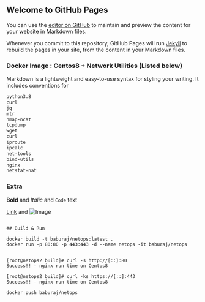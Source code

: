 ## Welcome to GitHub Pages

You can use the [editor on GitHub](https://github.com/baburajk/docker/edit/gh-pages/index.md) to maintain and preview the content for your website in Markdown files.

Whenever you commit to this repository, GitHub Pages will run [Jekyll](https://jekyllrb.com/) to rebuild the pages in your site, from the content in your Markdown files.

### Docker Image : Centos8 + Network Utilities (Listed below)



Markdown is a lightweight and easy-to-use syntax for styling your writing. It includes conventions for

```markdown
python3.8
curl
jq
mtr
nmap-ncat
tcpdump
wget
curl
iproute
ipcalc
net-tools
bind-utils
nginx
netstat-nat
```

 
### Extra

 

**Bold** and _Italic_ and `Code` text

[Link](url) and ![Image](src)
```
 
## Build & Run

docker build -t baburaj/netops:latest .
docker run -p 80:80 -p 443:443 -d --name netops -it baburaj/netops


[root@netops2 build]# curl -s http://[::]:80
Success!! - nginx run time on Centos8

[root@netops2 build]# curl -ks https://[::]:443
Success!! - nginx run time on Centos8

docker push baburaj/netops
